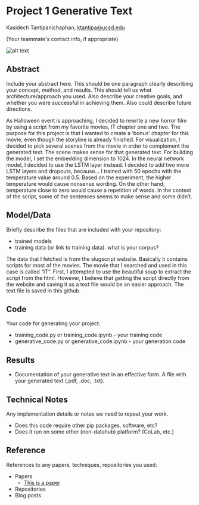 # Project 1 Generative Text

Kasidech Tantipanichaphan, ktantipa@ucsd.edu

(Your teammate's contact info, if appropriate)

![alt text](https://github.com/ucsd-ml-arts/generative-text-ktantipa/images/it-chapter-two.png)

## Abstract

Include your abstract here. This should be one paragraph clearly describing your concept, method, and results. This should tell us what architecture/approach you used. Also describe your creative goals, and whether you were successful in achieving them. Also could describe future directions.

As Halloween event is approaching, I decided to rewrite a new horror film by using a script from my favorite movies, IT chapter one and two. The purpose for this project is that I wanted to create a ‘bonus’ chapter for this movie, even though the storyline is already finished. For visualization, I decided to pick several scenes from the movie in order to complement the generated text. The scene makes sense for that generated text. For building the model, I set the embedding dimension to 1024. In the neural network model, I decided to use the LSTM layer instead. I decided to add two more LSTM layers and dropouts, because... I trained with 50 epochs with the temperature value around 0.5. Based on the experiment, the higher temperature would cause nonsense wording. On the other hand, temperature close to zero would cause a repetition of words. In the context of the script, some of the sentences seems to make sense and some didn’t.  


## Model/Data

Briefly describe the files that are included with your repository:
- trained models
- training data (or link to training data). what is your corpus?


The data that I fetched is from the slugscript website. Basically it contains scripts for most of the movies. The movie that I searched and used in this case is called “IT”. First, I attempted to use the beautiful soup to extract the script from the html. However, I believe that getting the script directly from the website and saving it as a text file would be an easier approach. The text file is saved in this github.

## Code

Your code for generating your project:
- training_code.py or training_code.ipynb - your training code
- generative_code.py or generative_code.ipynb - your generation code

## Results

- Documentation of your generative text in an effective form. A file with your generated text (.pdf, .doc, .txt). 

## Technical Notes

Any implementation details or notes we need to repeat your work. 
- Does this code require other pip packages, software, etc?
- Does it run on some other (non-datahub) platform? (CoLab, etc.)

## Reference

References to any papers, techniques, repositories you used:
- Papers
  - [This is a paper](this_is_the_link.pdf)
- Repositories
- Blog posts
